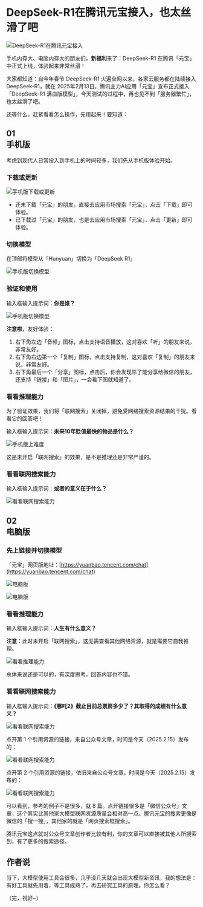 # DeepSeek-R1在腾讯元宝接入，也太丝滑了吧

![DeepSeek-R1在腾讯元宝接入](./images/yuanbao-deepseek-r1-00.PNG)

手机内存大、电脑内存大的朋友们，**新福利**来了：DeepSeek-R1 在腾讯「元宝」中正式上线，体验起来非常丝滑！

大家都知道：自今年春节 DeepSeek-R1 火遍全网以来，各家云服务都在陆续接入 DeepSeek-R1，就在 2025年2月13日，腾讯主力AI应用「元宝」宣布正式接入 「DeepSeek-R1 满血版模型」，今天测试的过程中，再也见不到「服务器繁忙」，也太丝滑了吧。

还等什么，赶紧看看怎么操作，先用起来！要知道：

## 01 <br/> 手机版

考虑到现代人日常投入到手机上的时间较多，我们先从手机版体验开始。

### 下载或更新

![手机版下载或更新](./images/yuanbao-deepseek-r1-01.PNG)

- 还未下载「元宝」的朋友，直接去应用市场搜索「元宝」，点击「下载」即可体验。
- 已下载过「元宝」的朋友，也是去应用市场搜索「元宝」，点击「更新」即可体验。

### 切换模型

在顶部将模型从「Hunyuan」切换为「DeepSeek R1」

![手机版切换模型](./images/yuanbao-deepseek-r1-02.PNG)

### 验证和使用

输入框输入提示词：**你是谁？**

![手机版切换模型](./images/yuanbao-deepseek-r1-03.jpg)

**注意啦**，友好体验：

1. 右下角左边「音频」图标，点击支持语音播放，这对喜欢「听」的朋友来说，非常友好。
2. 右下角右边第一个「复制」图标，点击支持复制，这对喜欢「复制」的朋友来说，非常友好。
3. 右下角最后一个「分享」图标，点击后，你会发现除了能分享给微信的朋友，还支持「链接」和「图片」，一会看下图就知道了。

### 看看推理能力

为了验证效果，我们将「联网搜索」关闭掉，避免受网络搜索资源结果的干扰。看看它的回答吧！

输入框输入提示词：**未来10年贬值最快的物品是什么？**

![手机版上难度](./images/yuanbao-deepseek-r1-04.jpg)

这是未开启「联网搜索」的效果，是不是推理还是非常严谨的。

### 看看联网搜索能力

输入框输入提示词：**或者的意义在于什么？**

![看看联网搜索能力](./images/yuanbao-deepseek-r1-04-1.jpg)

## 02 <br/> 电脑版

### 先上链接并切换模型

「元宝」网页版地址：[https://yuanbao.tencent.com/chat](https://yuanbao.tencent.com/chat)

![电脑版](./images/yuanbao-deepseek-r1-05.png)

![电脑版](./images/yuanbao-deepseek-r1-06.png)

### 看看推理能力

输入框输入提示词：**人生有什么意义？**

**注意**：此时未开启「联网搜索」，这无需查看其他网络资源，就是需要它自我推理。

![看看推理能力](./images/yuanbao-deepseek-r1-07.png)

总体来说还是可以的，有深度思考，回答内容也不错。

### 看看联网搜索能力

输入框输入提示词：**《哪吒2》截止目前总票房多少了？其取得的成绩有什么意义？**

![看看联网搜索能力](./images/yuanbao-deepseek-r1-08.png)

点开第 1 个引用资源的链接，来自公众号文章，时间是今天（2025.2.15）发布的：

![看看联网搜索能力](./images/yuanbao-deepseek-r1-09.png)

点开第 2 个引用资源的链接，依旧来自公众号文章，时间是今天（2025.2.15）发布的：

![看看联网搜索能力](./images/yuanbao-deepseek-r1-10.png)

可以看到，参考的例子不是很多，就 8 篇。点开链接很多是「微信公众号」文章，这个其实比其他家大模型联网资源质量会相对高一点。腾讯元宝的搜索更像是微信的「搜一搜」，其他家的就是「网页搜索框搜索」。

腾讯元宝这点就对公众号文章创作者比较有利，你的文章可以直接被其他人所搜索到，有了更多的搜索途径。

## 作者说

当下，大模型使用工具会很多，几乎没几天就会出现大模型新资讯，我的想法是：有好工具就先用着，等工具成熟了，再去研究工具的原理。你怎么看？

（完，祝好~）

